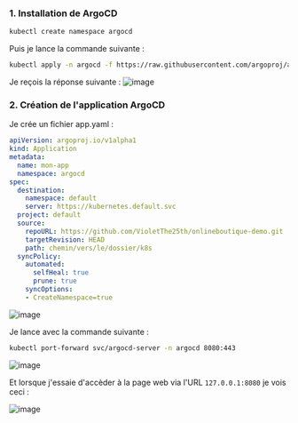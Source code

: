 ### 1. Installation de ArgoCD

```bash
kubectl create namespace argocd
```
Puis je lance la commande suivante : 
```bash
kubectl apply -n argocd -f https://raw.githubusercontent.com/argoproj/argo-cd/stable/manifests/install.yaml
```

Je reçois la réponse suivante : 
![image](https://github.com/user-attachments/assets/9d20dacb-8ae7-4942-b9c4-982c3ab2d47a)

### 2. Création de l'application ArgoCD

Je crée un fichier app.yaml :
```yaml
apiVersion: argoproj.io/v1alpha1
kind: Application
metadata:
  name: mon-app
  namespace: argocd
spec:
  destination:
    namespace: default
    server: https://kubernetes.default.svc
  project: default
  source:
    repoURL: https://github.com/VioletThe25th/onlineboutique-demo.git
    targetRevision: HEAD
    path: chemin/vers/le/dossier/k8s
  syncPolicy:
    automated:
      selfHeal: true
      prune: true
    syncOptions:
    - CreateNamespace=true
```
![image](https://github.com/user-attachments/assets/31142150-f9e2-4101-a2ba-e51e13e83695)

Je lance avec la commande suivante : 
```bash
kubectl port-forward svc/argocd-server -n argocd 8080:443
```
![image](https://github.com/user-attachments/assets/77660295-3a93-41f1-ae8b-8acae996596d)

Et lorsque j'essaie d'accèder à la page web via l'URL `127.0.0.1:8080` je vois ceci : 

![image](https://github.com/user-attachments/assets/3385f6aa-b72b-4101-aeb9-a70552ba6b10)

